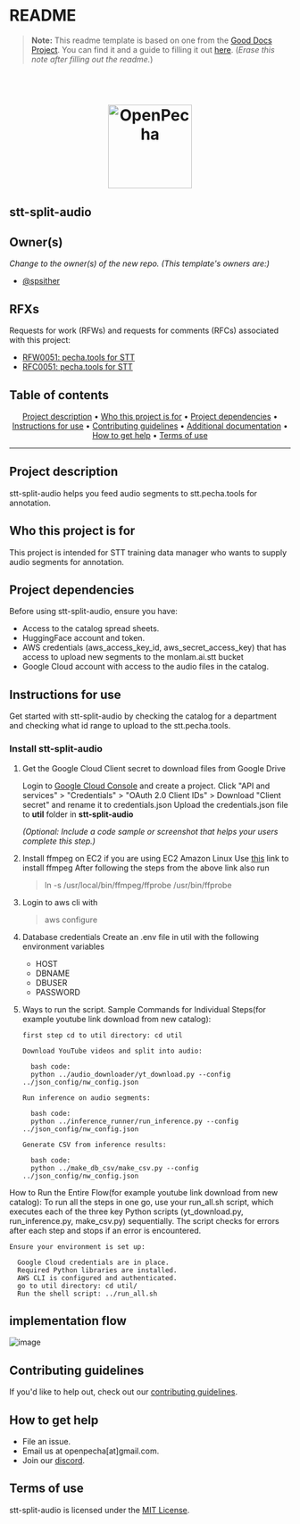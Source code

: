 # README

> **Note:** This readme template is based on one from the [Good Docs Project](https://thegooddocsproject.dev). You can find it and a guide to filling it out [here](https://gitlab.com/tgdp/templates/-/tree/main/readme). (_Erase this note after filling out the readme._)

<h1 align="center">
  <br>
  <a href="https://openpecha.org"><img src="https://avatars.githubusercontent.com/u/82142807?s=400&u=19e108a15566f3a1449bafb03b8dd706a72aebcd&v=4" alt="OpenPecha" width="150"></a>
  <br>
</h1>

## stt-split-audio

## Owner(s)

_Change to the owner(s) of the new repo. (This template's owners are:)_
- [@spsither](https://github.com/spsither)

## RFXs
Requests for work (RFWs) and requests for comments (RFCs) associated with this project:
* [RFW0051: pecha.tools for STT](https://github.com/OpenPecha/Requests/issues/175)
* [RFC0051: pecha.tools for STT](https://github.com/OpenPecha/Requests/issues/214)

## Table of contents
<p align="center">
  <a href="#project-description">Project description</a> •
  <a href="#who-this-project-is-for">Who this project is for</a> •
  <a href="#project-dependencies">Project dependencies</a> •
  <a href="#instructions-for-use">Instructions for use</a> •
  <a href="#contributing-guidelines">Contributing guidelines</a> •
  <a href="#additional-documentation">Additional documentation</a> •
  <a href="#how-to-get-help">How to get help</a> •
  <a href="#terms-of-use">Terms of use</a>
</p>
<hr>

## Project description

stt-split-audio helps you feed audio segments to stt.pecha.tools for annotation.


## Who this project is for
This project is intended for STT training data manager who wants to supply audio segments for annotation.


## Project dependencies
Before using stt-split-audio, ensure you have:
* Access to the catalog spread sheets.
* HuggingFace account and token.
* AWS credentials (aws_access_key_id, aws_secret_access_key) that has access to upload new segments to the monlam.ai.stt bucket
* Google Cloud account with access to the audio files in the catalog.


## Instructions for use
Get started with stt-split-audio by checking the catalog for a department and checking what id range to upload to the stt.pecha.tools.


### Install stt-split-audio
1. Get the Google Cloud Client secret to download files from Google Drive 

    Login to [Google Cloud Console](https://console.cloud.google.com/) and create a project.
   Click "API and services" > "Credentials" > "OAuth 2.0 Client IDs" > Download "Client secret" and rename it to credentials.json
   Upload the credentials.json file to **util** folder in **stt-split-audio**
    
    _(Optional: Include a code sample or screenshot that helps your users complete this step.)_

2. Install ffmpeg on EC2 if you are using EC2 Amazon Linux
    Use [this](https://www.maskaravivek.com/post/how-to-install-ffmpeg-on-ec2-running-amazon-linux/) link to install ffmpeg
    After following the steps from the above link also run 
    > ln -s /usr/local/bin/ffmpeg/ffprobe /usr/bin/ffprobe

3. Login to aws cli with 
    > aws configure

4. Database credentials 
    Create an .env file in util with the following environment variables 
    - HOST
    - DBNAME
    - DBUSER
    - PASSWORD

5. Ways to run the script. 
  Sample Commands for Individual Steps(for example youtube link download from new catalog):
    ```
    first step cd to util directory: cd util 
    
    Download YouTube videos and split into audio:

      bash code:
      python ../audio_downloader/yt_download.py --config ../json_config/nw_config.json

    Run inference on audio segments:

      bash code:
      python ../inference_runner/run_inference.py --config ../json_config/nw_config.json

    Generate CSV from inference results:

      bash code:
      python ../make_db_csv/make_csv.py --config ../json_config/nw_config.json
    ```
  How to Run the Entire Flow(for example youtube link download from new catalog):
    To run all the steps in one go, use your run_all.sh script, which executes each of the three key Python scripts (yt_download.py, run_inference.py, make_csv.py) sequentially. The script checks for errors after each step and stops if an error is encountered.

    Ensure your environment is set up:

      Google Cloud credentials are in place.
      Required Python libraries are installed.
      AWS CLI is configured and authenticated.
      go to util directory: cd util/
      Run the shell script: ../run_all.sh



## implementation flow
![image](https://github.com/user-attachments/assets/147443db-60b3-4f7c-af54-b47e0ecea799)

## Contributing guidelines
If you'd like to help out, check out our [contributing guidelines](/CONTRIBUTING.md).


## How to get help
* File an issue.
* Email us at openpecha[at]gmail.com.
* Join our [discord](https://discord.com/invite/7GFpPFSTeA).


## Terms of use
stt-split-audio is licensed under the [MIT License](/LICENSE.md).

